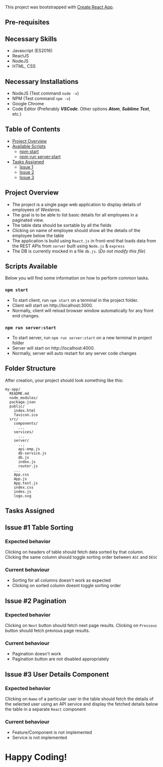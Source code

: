 
This project was bootstrapped with [Create React App](https://github.com/facebookincubator/create-react-app).

## Pre-requisites

## Necessary Skills
  - Javascript (ES2016)
  - ReactJS
  - NodeJS
  - HTML, CSS

## Necessary Installations
  - NodeJS (Test command `node -v`)
  - NPM (Test command `npm -v`)
  - Google Chrome
  - Code Editor (Preferably ***VSCode***. Other options ***Atom***, ***Sublime Text***, etc.)

## Table of Contents

- [Project Overview](#project-overview)
- [Available Scripts](#available-scripts)
  - [npm start](#npm-start)
  - [npm run server:start](#npm-run-serverstart)
- [Tasks Assigned](#tasks-assigned)
  - [Issue 1](#issue-1-table-sorting)
  - [Issue 2](#issue-2-pagination)
  - [Issue 3](#issue-3-user-details-component)

## Project Overview
  - The project is a single page web application to display details of employees of *Westeros*.
  - The goal is to be able to list basic details for all employees in a paginated view.
  - The table data should be sortable by all the fields
  - Clicking on name of employee should show all the details of the employee below the table
  - The application is build using `React.js` in front-end that loads data from the REST APIs from `server` built using `Node.js` & `express`
  - The DB is currently mocked in a file `db.js`. (*Do not modify this file*)


## Scripts Available

Below you will find some information on how to perform common tasks.<br>

### `npm start`
  - To start client, run `npm start` on a terminal in the project folder.
  - Client will start on http://localhost:3000.
  - Normally, client will reload browser window automatically for any front end changes.

### `npm run server:start`

  - To start server, run `npm run server:start` on a new terminal in project folder
  - Server will start on http://localhost:4000.
  - Normally, server will auto restart for any server code changes

## Folder Structure

After creation, your project should look something like this:

```
my-app/
  README.md
  node_modules/
  package.json
  public/
    index.html
    favicon.ico
  src/
    components/
      ...
    services/
      ...
    server/
      ...
      api-emp.js
      db-service.js
      db.js
      index.js
      router.js
    ...
    App.css
    App.js
    App.test.js
    index.css
    index.js
    logo.svg
```
## Tasks Assigned

## Issue #1 **Table Sorting**

### Expected behavior

  Clicking on headers of table should fetch data sorted by that column. Clicking the same column should toggle sorting order between `ASC` and `DESC`

### Current behaviour
  - Sorting for all columns doesn't work as expected
  - Clicking on sorted column doesnt toggle sorting order


## Issue #2 **Pagination**

### Expected behavior
  Clicking on `Next` button should fetch next page results. Clicking on `Previous` button should fetch previous page results.

### Current behaviour
  - Pagination doesn't work
  - Pagination button are not disabled appropriately


## Issue #3 **User Details Component**

### Expected behavior
  Clicking on `Name` of a particular user in the table should fetch the details of the selected user using an API service and display the fetched details below the table in a separate `React` component

### Current behaviour
  - Feature/Component is not implemented
  - Service is not implemented

# Happy Coding!
